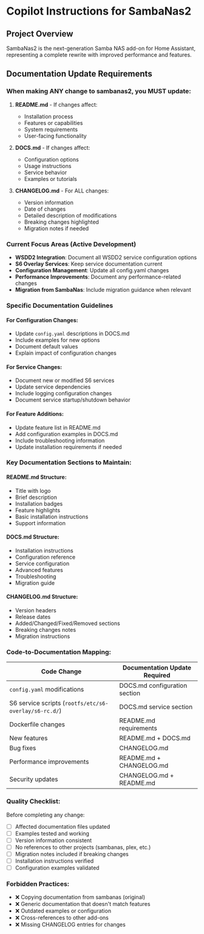 # Copilot Instructions for SambaNas2

## Project Overview
SambaNas2 is the next-generation Samba NAS add-on for Home Assistant, representing a complete rewrite with improved performance and features.

## Documentation Update Requirements

### When making ANY change to sambanas2, you MUST update:

1. **README.md** - If changes affect:
   - Installation process
   - Features or capabilities
   - System requirements
   - User-facing functionality

2. **DOCS.md** - If changes affect:
   - Configuration options
   - Usage instructions
   - Service behavior
   - Examples or tutorials

3. **CHANGELOG.md** - For ALL changes:
   - Version information
   - Date of changes
   - Detailed description of modifications
   - Breaking changes highlighted
   - Migration notes if needed

### Current Focus Areas (Active Development)

- **WSDD2 Integration**: Document all WSDD2 service configuration options
- **S6 Overlay Services**: Keep service documentation current
- **Configuration Management**: Update all config.yaml changes
- **Performance Improvements**: Document any performance-related changes
- **Migration from SambaNas**: Include migration guidance when relevant

### Specific Documentation Guidelines

#### For Configuration Changes:
- Update `config.yaml` descriptions in DOCS.md
- Include examples for new options
- Document default values
- Explain impact of configuration changes

#### For Service Changes:
- Document new or modified S6 services
- Update service dependencies
- Include logging configuration changes
- Document service startup/shutdown behavior

#### For Feature Additions:
- Update feature list in README.md
- Add configuration examples in DOCS.md
- Include troubleshooting information
- Update installation requirements if needed

### Key Documentation Sections to Maintain:

#### README.md Structure:
- Title with logo
- Brief description
- Installation badges
- Feature highlights
- Basic installation instructions
- Support information

#### DOCS.md Structure:
- Installation instructions
- Configuration reference
- Service configuration
- Advanced features
- Troubleshooting
- Migration guide

#### CHANGELOG.md Structure:
- Version headers
- Release dates
- Added/Changed/Fixed/Removed sections
- Breaking changes notes
- Migration instructions

### Code-to-Documentation Mapping:

| Code Change | Documentation Update Required |
|-------------|------------------------------|
| `config.yaml` modifications | DOCS.md configuration section |
| S6 service scripts (`rootfs/etc/s6-overlay/s6-rc.d/`) | DOCS.md service section |
| Dockerfile changes | README.md requirements |
| New features | README.md + DOCS.md |
| Bug fixes | CHANGELOG.md |
| Performance improvements | README.md + CHANGELOG.md |
| Security updates | CHANGELOG.md + README.md |

### Quality Checklist:

Before completing any change:
- [ ] Affected documentation files updated
- [ ] Examples tested and working
- [ ] Version information consistent
- [ ] No references to other projects (sambanas, plex, etc.)
- [ ] Migration notes included if breaking changes
- [ ] Installation instructions verified
- [ ] Configuration examples validated

### Forbidden Practices:
- ❌ Copying documentation from sambanas (original)
- ❌ Generic documentation that doesn't match features
- ❌ Outdated examples or configuration
- ❌ Cross-references to other add-ons
- ❌ Missing CHANGELOG entries for changes
